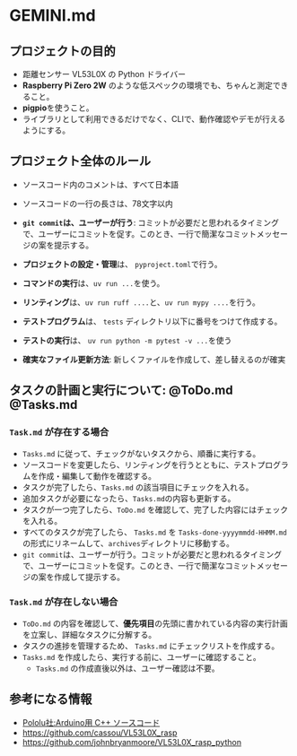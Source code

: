 # GEMINI.md

## プロジェクトの目的

- 距離センサー VL53L0X の Python ドライバー
- **Raspberry Pi Zero 2W** のような低スペックの環境でも、ちゃんと測定できること。
- **pigpio**を使うこと。
- ライブラリとして利用できるだけでなく、CLIで、動作確認やデモが行えるようにする。

## プロジェクト全体のルール

- ソースコード内のコメントは、すべて日本語
- ソースコードの一行の長さは、78文字以内

- **`git commit`は、ユーザーが行う**: コミットが必要だと思われるタイミングで、ユーザーにコミットを促す。このとき、一行で簡潔なコミットメッセージの案を提示する。

- **プロジェクトの設定・管理**は、 `pyproject.toml`で行う。
- **コマンドの実行**は、`uv run ...`を使う。

- **リンティング**は、`uv run ruff ....`と、`uv run mypy ....`を行う。
- **テストプログラム**は、 `tests` ディレクトリ以下に番号をつけて作成する。
- **テストの実行**は、 `uv run python -m pytest -v ...`を使う

- **確実なファイル更新方法**: 新しくファイルを作成して、差し替えるのが確実


## タスクの計画と実行について: @ToDo.md @Tasks.md
 
### `Task.md` が存在する場合

- `Tasks.md` に従って、チェックがないタスクから、順番に実行する。
- ソースコードを変更したら、リンティングを行うとともに、テストプログラムを作成・編集して動作を確認する。
- タスクが完了したら、`Tasks.md` の該当項目にチェックを入れる。
- 追加タスクが必要になったら、`Tasks.md`の内容も更新する。
- タスクが一つ完了したら、`ToDo.md` を確認して、完了した内容にはチェックを入れる。
- すべてのタスクが完了したら、 `Tasks.md` を `Tasks-done-yyyymmdd-HHMM.md` の形式にリネームして、`archives`ディレクトリに移動する。
- `git commit`は、ユーザーが行う。コミットが必要だと思われるタイミングで、ユーザーにコミットを促す。このとき、一行で簡潔なコミットメッセージの案を作成して提示する。


### `Task.md` が存在しない場合

- `ToDo.md` の内容を確認して、**優先項目**の先頭に書かれている内容の実行計画を立案し、詳細なタスクに分解する。
- タスクの進捗を管理するため、 `Tasks.md` にチェックリストを作成する。
- `Tasks.md` を作成したら、実行する前に、ユーザーに確認すること。
  - `Tasks.md` の作成直後以外は、ユーザー確認は不要。


## 参考になる情報

- [Pololu社:Arduino用 C++ ソースコード](https://github.com/pololu/vl53l0x-arduino)
- https://github.com/cassou/VL53L0X_rasp
- https://github.com/johnbryanmoore/VL53L0X_rasp_python
